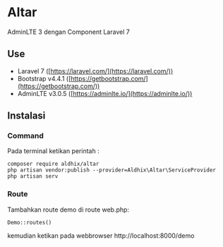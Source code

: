 # Altar
AdminLTE 3 dengan Component Laravel 7

## Use
- Laravel 7 ([https://laravel.com/](https://laravel.com/))
- Bootstrap v4.4.1 ([https://getbootstrap.com/](https://getbootstrap.com/))
- AdminLTE  v3.0.5 ([https://adminlte.io/](https://adminlte.io/))

## Instalasi

### Command
Pada terminal ketikan perintah :

    composer require aldhix/altar
    php artisan vendor:publish --provider=Aldhix\Altar\ServiceProvider
    php artisan serv

### Route
Tambahkan route demo di route web.php:

`Demo::routes()`

kemudian ketikan pada webbrowser http://localhost:8000/demo 
